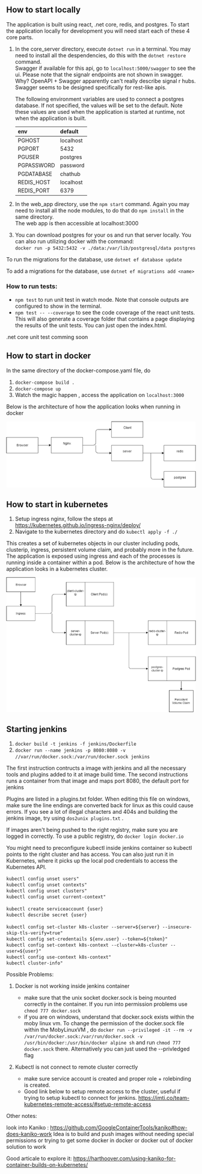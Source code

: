 ## How to start locally
The application is built using react, .net core, redis, and postgres. To start the application locally for development you will need start each of these 4 core parts. 

1. In the core_server directory, execute `dotnet run` in a terminal. You may need to install all the despendencies, do this with the `dotnet restore` command.   
Swagger if available for this api, go to `localhost:5000/swagger` to see the ui. Please note that the signalr endpoints are not shown in swagger. Why? OpenAPI + Swagger 
apparently can't really describe signal r hubs. Swagger seems to be designed specifically for rest-like apis.

    The following environment variables are used to connect a postgres database. If not specified, the values will be set to the default. 
    Note these values are used when the application is started at runtime, not when the application is built. 

    |env       |  default |
    |----------|----------|
    |PGHOST    | localhost|
    |PGPORT    | 5432     |
    |PGUSER    | postgres |
    |PGPASSWORD| password |
    |PGDATABASE| chathub  |
    |REDIS_HOST| localhost|
    |REDIS_PORT| 6379     |

2. In the web_app directory, use the `npm start` command. Again you may need to install all the node modules, to do that do `npm install` in the same directory.   
The web app is then accessible at localhost:3000
3. You can download postgres for your os and run that server locally. 
You can also run utilizing docker with the command:   
 `docker run -p 5432:5432 -v ./data:/var/lib/postgresql/data postgres `

 To run the migrations for the database, use `dotnet ef database update`
 
 To add a migrations for the database, use `dotnet ef migrations add <name>`

 
### How to run tests:
- `npm test` to run unit test in watch mode. Note that console outputs are configured to show in the terminal.
- `npm test -- --coverage` to see the code coverage of the react unit tests. This will also generate a coverage folder that contains a page
displaying the results of the unit tests. You can just open the index.html.

.net core unit test comming soon

## How to start in docker
In the same directory of the docker-compose.yaml file, do
1. `docker-compose build .` 
2. `docker-compose up`    
3. Watch the magic happen , access the application on `localhost:3000`

Below is the architecture of how the application looks when running in docker

<img src='./readme_assets/DockerCompose-Architecture.png'></img>


## How to start in kubernetes
1. Setup ingress nginx, follow the steps at https://kubernetes.github.io/ingress-nginx/deploy/
2. Navigate to the kubernetes directory and do `kubectl apply -f ./`

This creates a set of kubernetes objects in our cluster including pods, clusterip, ingress, persistent volume claim, and probably more in the future. 
The application is exposed using ingress and each of the processes is running inside a container within a pod. 
Below is the architecture of how the application looks in a kubernetes cluster. 

<img src='./readme_assets/Kubernetes-Architecture.png'></img>



## Starting jenkins 
1. `docker build -t jenkins -f jenkins/Dockerfile`
2. `docker run --name jenkins -p 8080:8080 -v //var/run/docker.sock:/var/run/docker.sock jenkins`


The first instruction contructs a image with jenkins and all the necessary tools and plugins added to it at image build time. 
The second instructions runs a container from that image and maps port 8080, the default port for jenkins

Plugins are listed in a plugins.txt folder. When editing this file on windows, make sure the line endings are converted back for linux as this could cause errors. 
If you see a lot of illegal characters and 404s and building the  jenkins image, try using `dos2unix plugins.txt` . 

If images aren't being pushed to the right registry, make sure you are logged in correctly. To use a public registry, do `docker login docker.io`

You might need to preconfigure kubectl inside jenkins container so kubectl points to the right cluster and has access. 
You can also just run it in Kubernetes, where it picks up the local pod credentials to access the Kubernetes API.
```
kubectl config unset users"
kubectl config unset contexts"
kubectl config unset clusters"
kubectl config unset current-context"

kubectl create serviceaccount {user}
kubectl describe secret {user}

kubectl config set-cluster k8s-cluster --server=${server} --insecure-skip-tls-verify=true"
kubectl config set-credentails ${env.user} --token=${token}"
kubectl config set-context k8s-context --cluster=k8s-cluster --user=${user}"
kubectl config use-context k8s-context"
kubectl cluster-info"
```

Possible Problems:
1. Docker is not working inside jenkins container
    - make sure that the unix socket docker.sock is being mounted correctly in the container. If you run into permission problems use `chmod 777 docker.sock`
    - if you are on windows, understand that docker.sock exists within the moby linux vm. To change the permission of the docker.sock file within the MobyLinuxVM , 
    do `docker run --privileged -it --rm -v /var/run/docker.sock:/var/run/docker.sock -v /usr/bin/docker:/usr/bin/docker alpine sh`
    and run `chmod 777 docker.sock` there. Alternatively you can just used the --privledged flag

2. Kubectl is not connect to remote cluster correctly
    - make sure service account is created and proper role + rolebinding is created. 
    - Good link below to setup remote access to the cluster, useful if trying to setup kubectl to connect for jenkins. 
        https://imti.co/team-kubernetes-remote-access/#setup-remote-access 


Other notes: 

look into Kaniko : https://github.com/GoogleContainerTools/kaniko#how-does-kaniko-work 
Idea is to build and push images without needing special permissions or trying to get some docker in docker or docker out of docker solution to work


Good articale to explore it: https://harthoover.com/using-kaniko-for-container-builds-on-kubernetes/






